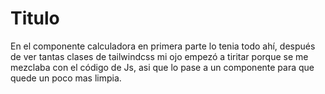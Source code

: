 # Titulo

En el componente calculadora en primera parte lo tenia todo ahí, después de ver tantas clases de tailwindcss mi ojo empezó a tiritar porque se me mezclaba con el código de Js, asi que lo pase a un componente para que quede un poco mas limpia.
